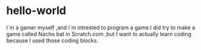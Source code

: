 # hello-world
I´m a gamer myself ,and I´m intrested to program a game.I did try to make a game called Nacho bat in Scratch.com ,but I want to actually learn coding because I used those coding blocks.
